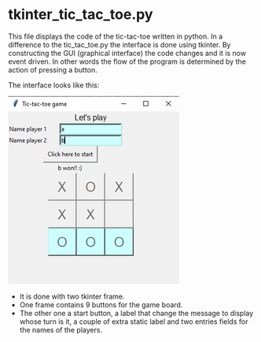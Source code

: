 # tkinter_tic_tac_toe.py

This file displays the code of the tic-tac-toe written in python. In a difference to the tic_tac_toe.py the interface is done using tkinter. By constructing the GUI (graphical interface) the code changes and it is now event driven. In other words the flow of the program is determined by the action of pressing a button.

The interface looks like this:

![tic_tac_toe tkinter interface](https://github.com/catalinac3/Projects-in-python/blob/master/images/tkinter_tic_tac_toe.JPG?raw=true)

- It is done with two tkinter frame.
- One frame contains 9 buttons for the game board.
- The other one a start button, a label that change the message to display whose turn is it, a couple of extra static label and two entries fields for the names of the players. 

